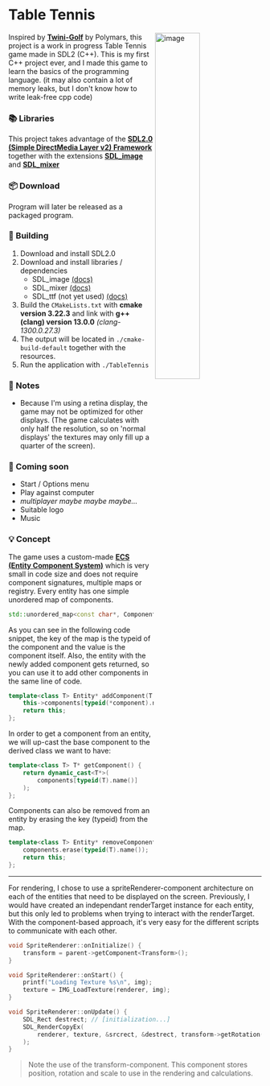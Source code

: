 # Table Tennis

<img width="42%" alt="image" src="https://github.com/user-attachments/assets/ff4e9e26-8c80-41ae-9e46-ce2390999706" align="right" />

Inspired by [**Twini-Golf**](https://polymars.itch.io/twini-golf) by Polymars, this project is a work in progress Table Tennis game made in SDL2 (C++).
This is my first C++ project ever, and I made this game to learn the basics of the programming language. (it may also contain a lot of memory leaks, but I don't know how to write leak-free cpp code)

### 📚 Libraries
This project takes advantage of the [**SDL2.0 (Simple DirectMedia Layer v2) Framework**](https://www.libsdl.org/) together with the extensions [**SDL_image**](http://wiki.libsdl.org/Libraries#sdl_image) and [**SDL_mixer**](http://wiki.libsdl.org/Libraries#sdl_mixer)

### 📦 Download
Program will later be released as a packaged program.

### 🔨 Building
1. Download and install SDL2.0
2. Download and install libraries / dependencies
   * SDL_image [(docs)](https://www.libsdl.org/projects/SDL_image/docs/index.html)
   * SDL_mixer [(docs)](https://www.libsdl.org/projects/SDL_mixer/docs/index.html)
   * SDL_ttf (not yet used) [(docs)](https://www.libsdl.org/projects/docs/SDL_ttf/)
3. Build the `CMakeLists.txt` with **cmake version 3.22.3** and link with **g++ (clang) version 13.0.0** *(clang-1300.0.27.3)*
4. The output will be located in `./cmake-build-default` together with the resources.
5. Run the application with `./TableTennis`

### 📝 Notes
* Because I'm using a retina display, the game may not be optimized for other displays. (The game calculates with only half the resolution, so on 'normal displays' the textures may only fill up a quarter of the screen).

### 🎯 Coming soon
* Start / Options menu
* Play against computer
* *multiplayer maybe maybe maybe...*
* Suitable logo
* Music

### 💡 Concept
The game uses a custom-made [**ECS (Entity Component System)**](https://en.wikipedia.org/wiki/Entity_component_system) which is very small in code size and does not require component signatures, multiple maps or registry. Every entity has one simple unordered map of components.

```cpp
std::unordered_map<const char*, Component*> components;
```

As you can see in the following code snippet, the key of the map is the typeid of the component and the value is the component itself. Also, the entity with the newly added component gets returned, so you can use it to add other components in the same line of code.

```cpp
template<class T> Entity* addComponent(T *component) {
    this->components[typeid(*component).name()] = component;
    return this;
};
```

In order to get a component from an entity, we will up-cast the base component to the derived class we want to have:

```cpp
template<class T> T* getComponent() {
    return dynamic_cast<T*>(
        components[typeid(T).name()]
    );
};
```

Components can also be removed from an entity by erasing the key (typeid) from the map.

```cpp
template<class T> Entity* removeComponent() {
    components.erase(typeid(T).name());
    return this;
};
```

<hr>

For rendering, I chose to use a spriteRenderer-component architecture on each of the entities that need to be displayed on the screen. Previously, I would have created an independant renderTarget instance for each entity, but this only led to problems when trying to interact with the renderTarget. With the component-based approach, it's very easy for the different scripts to communicate with each other.

```cpp
void SpriteRenderer::onInitialize() {
    transform = parent->getComponent<Transform>();
}

void SpriteRenderer::onStart() {
    printf("Loading Texture %s\n", img);
    texture = IMG_LoadTexture(renderer, img);
}

void SpriteRenderer::onUpdate() {
    SDL_Rect destrect; // [initialization...]
    SDL_RenderCopyEx(
        renderer, texture, &srcrect, &destrect, transform->getRotation(), transform->getAnchor(), SDL_FLIP_NONE
    );
}
```

> Note the use of the transform-component. This component stores position, rotation and scale to use in the rendering and calculations.
